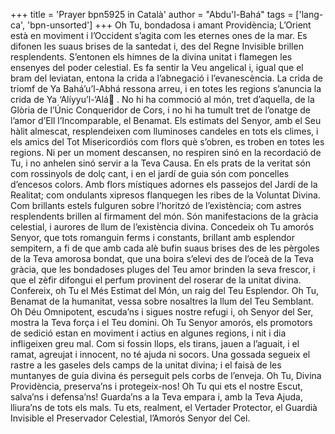 +++
title = 'Prayer bpn5925 in Català'
author = "Abdu'l-Bahá"
tags = ['lang-ca', 'bpn-unsorted']
+++
Oh Tu, bondadosa i amant Providència; L’Orient està en moviment i l’Occident s’agita com les eternes ones de la mar. Es difonen les suaus brises de la santedat i, des del Regne Invisible brillen resplendents. S’entonen els himnes de la divina unitat i flamegen les ensenyes del poder celestial. Es fa sentir la Veu angelical i, igual que el bram del leviatan, entona la crida a l’abnegació i l’evanescència. La crida de triomf de Ya Bahá’u’l-Abhá ressona arreu, i en totes les regions s’anuncia la crida de Ya ‘Alíyyu’l-‘Alá . No hi ha commoció al món, tret d’aquella, de la Glòria de l’Únic Conqueridor de Cors, i no hi ha tumult tret de l’onatge de l’amor d’Ell l’Incomparable, el Benamat.
Els estimats del Senyor, amb el Seu hàlit almescat, resplendeixen com lluminoses candeles en tots els climes, i els amics del Tot Misericordiós com flors què s’obren, es troben en totes les regions. Ni per un moment descansen, no respiren sinó en la recordació de Tu, i no anhelen sinó servir a la Teva Causa. En els prats de la veritat són com rossinyols de dolç cant, i en el jardí de guia són com poncelles d’encesos colors. Amb flors místiques adornes els passejos del Jardí de la Realitat; com ondulants xipresos flanquegen les ribes de la Voluntat Divina. Com brillants estels fulguren sobre l’horitzó de l’existència; com astres resplendents brillen al firmament del món. Són manifestacions de la gràcia celestial, i aurores de llum de l’existència divina.
Concedeix oh Tu amorós Senyor, que tots romanguin ferms i constants, brillant amb esplendor sempitern, a fi de que amb cada alè bufin suaus brises des de les pèrgoles de la Teva amorosa bondat, que una boira s’elevi des de l’oceà de la Teva gràcia, que les bondadoses pluges del Teu amor brinden la seva frescor, i que el zèfir difongui el perfum provinent del roserar de la unitat divina.
Confereix, oh Tu el Més Estimat del Món, un raig del Teu Esplendor. Oh Tu, Benamat de la humanitat, vessa sobre nosaltres la llum del Teu Semblant.
Oh Déu Omnipotent, escuda’ns i sigues nostre refugi i, oh Senyor del Ser, mostra la Teva força i el Teu domini.
Oh Tu Senyor amorós, els promotors de sedició estan en moviment i actius en algunes regions, i nit i dia infligeixen greu mal.
Com si fossin llops, els tirans, jauen a l’aguait, i el ramat, agreujat i innocent, no té ajuda ni socors. Una gossada segueix el rastre a les gaseles dels camps de la unitat divina; i el faisà de les muntanyes de guia divina és perseguit pels corbs de l’enveja.
Oh Tu, Divina Providència, preserva’ns i protegeix-nos! Oh Tu qui ets el nostre Escut, salva’ns i defensa’ns! Guarda’ns a la Teva empara i, amb la Teva Ajuda, lliura’ns de tots els mals. Tu ets, realment, el Vertader Protector, el Guardià Invisible el Preservador Celestial, l’Amorós Senyor del Cel.
